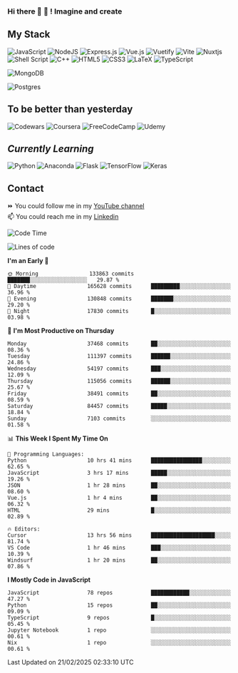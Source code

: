 ### Hi there 👋 🤖 ! Imagine and create

## My Stack
![JavaScript](https://img.shields.io/badge/javascript-%23323330.svg?style=for-the-badge&logo=javascript&logoColor=%23F7DF1E) ![NodeJS](https://img.shields.io/badge/node.js-6DA55F?style=for-the-badge&logo=node.js&logoColor=white) <img alt="Express.js" src="https://img.shields.io/badge/express.js%20-%23404d59.svg?&style=for-the-badge"/> ![Vue.js](https://img.shields.io/badge/vuejs-%2335495e.svg?style=for-the-badge&logo=vuedotjs&logoColor=%234FC08D) ![Vuetify](https://img.shields.io/badge/Vuetify-1867C0?style=for-the-badge&logo=vuetify&logoColor=AEDDFF) ![Vite](https://img.shields.io/badge/vite-%23646CFF.svg?style=for-the-badge&logo=vite&logoColor=white) ![Nuxtjs](https://img.shields.io/badge/Nuxt-002E3B?style=for-the-badge&logo=nuxtdotjs&logoColor=#00DC82) ![Shell Script](https://img.shields.io/badge/shell_script-%23121011.svg?style=for-the-badge&logo=gnu-bash&logoColor=white) ![C++](https://img.shields.io/badge/c++-%2300599C.svg?style=for-the-badge&logo=c%2B%2B&logoColor=white) ![HTML5](https://img.shields.io/badge/html5-%23E34F26.svg?style=for-the-badge&logo=html5&logoColor=white) ![CSS3](https://img.shields.io/badge/css3-%231572B6.svg?style=for-the-badge&logo=css3&logoColor=white) ![LaTeX](https://img.shields.io/badge/latex-%23008080.svg?style=for-the-badge&logo=latex&logoColor=white) ![TypeScript](https://img.shields.io/badge/typescript-%23007ACC.svg?style=for-the-badge&logo=typescript&logoColor=white)
<div>
  <img alt="MongoDB" src ="https://img.shields.io/badge/MongoDB-%234ea94b.svg?&style=for-the-badge&logo=mongodb&logoColor=white"/>
  
  ![Postgres](https://img.shields.io/badge/postgres-%23316192.svg?style=for-the-badge&logo=postgresql&logoColor=white)
</div>

## To be better than yesterday
![Codewars](https://img.shields.io/badge/Codewars-B1361E?style=for-the-badge&logo=codewars&logoColor=grey)
  ![Coursera](https://img.shields.io/badge/Coursera-%230056D2.svg?style=for-the-badge&logo=Coursera&logoColor=white)
  ![FreeCodeCamp](https://img.shields.io/badge/Freecodecamp-%23123.svg?&style=for-the-badge&logo=freecodecamp&logoColor=green)
  ![Udemy](https://img.shields.io/badge/Udemy-A435F0?style=for-the-badge&logo=Udemy&logoColor=white)

## *Currently Learning*
![Python](https://img.shields.io/badge/python-3670A0?style=for-the-badge&logo=python&logoColor=ffdd54) ![Anaconda](https://img.shields.io/badge/Anaconda-%2344A833.svg?style=for-the-badge&logo=anaconda&logoColor=white) 
![Flask](https://img.shields.io/badge/flask-%23000.svg?style=for-the-badge&logo=flask&logoColor=white) ![TensorFlow](https://img.shields.io/badge/TensorFlow-%23FF6F00.svg?style=for-the-badge&logo=TensorFlow&logoColor=white) ![Keras](https://img.shields.io/badge/Keras-%23D00000.svg?style=for-the-badge&logo=Keras&logoColor=white)

## Contact
⏩ You could follow me in my <a href="https://www.youtube.com/c/ViktorJimenezF" target="blank">YouTube channel</a>   <br>
📫 You could reach me in my <a href="https://www.linkedin.com/in/victorjuanjimenez/" target="blank">Linkedin</a>  

<!--START_SECTION:waka-->
![Code Time](http://img.shields.io/badge/Code%20Time-3%2C227%20hrs%2023%20mins-blue)

![Lines of code](https://img.shields.io/badge/From%20Hello%20World%20I%27ve%20Written-627.7%20million%20lines%20of%20code-blue)

**I'm an Early 🐤** 

```text
🌞 Morning                133863 commits      ███████░░░░░░░░░░░░░░░░░░   29.87 % 
🌆 Daytime                165628 commits      █████████░░░░░░░░░░░░░░░░   36.96 % 
🌃 Evening                130848 commits      ███████░░░░░░░░░░░░░░░░░░   29.20 % 
🌙 Night                  17830 commits       █░░░░░░░░░░░░░░░░░░░░░░░░   03.98 % 
```
📅 **I'm Most Productive on Thursday** 

```text
Monday                   37468 commits       ██░░░░░░░░░░░░░░░░░░░░░░░   08.36 % 
Tuesday                  111397 commits      ██████░░░░░░░░░░░░░░░░░░░   24.86 % 
Wednesday                54197 commits       ███░░░░░░░░░░░░░░░░░░░░░░   12.09 % 
Thursday                 115056 commits      ██████░░░░░░░░░░░░░░░░░░░   25.67 % 
Friday                   38491 commits       ██░░░░░░░░░░░░░░░░░░░░░░░   08.59 % 
Saturday                 84457 commits       █████░░░░░░░░░░░░░░░░░░░░   18.84 % 
Sunday                   7103 commits        ░░░░░░░░░░░░░░░░░░░░░░░░░   01.58 % 
```


📊 **This Week I Spent My Time On** 

```text
💬 Programming Languages: 
Python                   10 hrs 41 mins      ████████████████░░░░░░░░░   62.65 % 
JavaScript               3 hrs 17 mins       █████░░░░░░░░░░░░░░░░░░░░   19.26 % 
JSON                     1 hr 28 mins        ██░░░░░░░░░░░░░░░░░░░░░░░   08.60 % 
Vue.js                   1 hr 4 mins         ██░░░░░░░░░░░░░░░░░░░░░░░   06.32 % 
HTML                     29 mins             █░░░░░░░░░░░░░░░░░░░░░░░░   02.89 % 

🔥 Editors: 
Cursor                   13 hrs 56 mins      ████████████████████░░░░░   81.74 % 
VS Code                  1 hr 46 mins        ███░░░░░░░░░░░░░░░░░░░░░░   10.39 % 
Windsurf                 1 hr 20 mins        ██░░░░░░░░░░░░░░░░░░░░░░░   07.86 % 
```

**I Mostly Code in JavaScript** 

```text
JavaScript               78 repos            ████████████░░░░░░░░░░░░░   47.27 % 
Python                   15 repos            ██░░░░░░░░░░░░░░░░░░░░░░░   09.09 % 
TypeScript               9 repos             █░░░░░░░░░░░░░░░░░░░░░░░░   05.45 % 
Jupyter Notebook         1 repo              ░░░░░░░░░░░░░░░░░░░░░░░░░   00.61 % 
Nix                      1 repo              ░░░░░░░░░░░░░░░░░░░░░░░░░   00.61 % 
```




 Last Updated on 21/02/2025 02:33:10 UTC
<!--END_SECTION:waka-->

<!--
**ViktorJJF/ViktorJJF** is a ✨ _special_ ✨ repository because its `README.md` (this file) appears on your GitHub profile.



Here are some ideas to get you started:

- 🔭 I’m currently working on ...
- 🌱 I’m currently learning ...
- 👯 I’m looking to collaborate on ...
- 🤔 I’m looking for help with ...
- 💬 Ask me about ...
- 📫 How to reach me: ...
- 😄 Pronouns: ...
- ⚡ Fun fact: ...
-->
